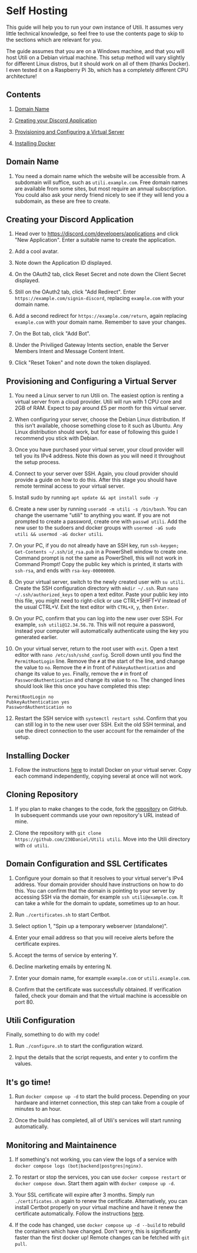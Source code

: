 # Self Hosting

This guide will help you to run your own instance of Utili. It assumes very little technical knowledge, so feel free to use the contents page to skip to the sections which are relevant for you.

The guide assumes that you are on a Windows machine, and that you will host Utili on a Debian virtual machine. This setup method will vary slightly for different Linux distros, but it should work on all of them (thanks Docker). I even tested it on a Raspberry Pi 3b, which has a completely different CPU architecture!


## Contents

1. [Domain Name](#domain-name)

1. [Creating your Discord Application](#creating-your-discord-application)

2. [Provisioning and Configuring a Virtual Server](#provisioning-and-configuring-a-virtual-server)

3. [Installing Docker](#installing-docker)


## Domain Name

1. You need a domain name which the website will be accessible from. A subdomain will suffice, such as `utili.example.com`. Free domain names are available from some sites, but most require an annual subscription. You could also ask your nerdy friend nicely to see if they will lend you a subdomain, as these are free to create.


## Creating your Discord Application

1. Head over to https://discord.com/developers/applications and click "New Application". Enter a suitable name to create the application.

2. Add a cool avatar.

3. Note down the Application ID displayed.

4. On the OAuth2 tab, click Reset Secret and note down the Client Secret displayed.

5. Still on the OAuth2 tab, click "Add Redirect". Enter `https://example.com/signin-discord`, replacing `example.com` with your domain name.

6. Add a second redirect for `https://example.com/return`, again replacing `example.com` with your domain name. Remember to save your changes.

7. On the Bot tab, click "Add Bot".

8. Under the Priviliged Gateway Intents section, enable the Server Members Intent and Message Content Intent.

9. Click "Reset Token" and note down the token displayed.


## Provisioning and Configuring a Virtual Server

1. You need a Linux server to run Utili on. The easiest option is renting a virtual server from a cloud provider. Utili will run with 1 CPU core and 2GB of RAM. Expect to pay around £5 per month for this virtual server.

2. When configuring your server, choose the Debian Linux distribution. If this isn't available, choose something close to it such as Ubuntu. Any Linux distribution should work, but for ease of following this guide I recommend you stick with Debian.

4. Once you have purchased your virtual server, your cloud provider will tell you its IPv4 address. Note this down as you will need it throughout the setup process.

5. Connect to your server over SSH. Again, you cloud provider should provide a guide on how to do this. After this stage you should have remote terminal access to your virtual server.

6. Install sudo by running `apt update && apt install sudo -y`

7. Create a new user by running `useradd -m utili -s /bin/bash`. You can change the username "utili" to anything you want. If you are not prompted to create a password, create one with `passwd utili`. Add the new user to the sudoers and docker groups with `usermod -aG sudo utili && usermod -aG docker utili`.

8. On your PC, if you do not already have an SSH key, run `ssh-keygen; Get-Contents ~/.ssh/id_rsa.pub` in a PowerShell window to create one. Command prompt is not the same as PowerShell, this will not work in Command Prompt! Copy the public key which is printed, it starts with `ssh-rsa`, and ends with `rsa-key-00000000`.

9. On your virtual server, switch to the newly created user with `su utili`. Create the SSH configuration directory with `mkdir ~/.ssh`. Run `nano ~/.ssh/authorized_keys` to open a text editor. Paste your public key into this file, you might need to right-click or use CTRL+SHIFT+V instead of the usual CTRL+V. Exit the text editor with `CTRL+X`, `y`, then `Enter`.

10. On your PC, confirm that you can log into the new user over SSH. For example, `ssh utili@12.34.56.78`. This will not require a password, instead your computer will automatically authenticate using the key you generated earlier.

11. On your virtual server, return to the root user with `exit`. Open a text editor with `nano /etc/ssh/sshd_config`. Scroll down until you find the `PermitRootLogin` line. Remove the `#` at the start of the line, and change the value to `no`. Remove the `#` in front of `PubkeyAuthentication` and change its value to `yes`. Finally, remove the `#` in front of `PasswordAuthentication` and change its value to `no`. The changed lines should look like this once you have completed this step:

```
PermitRootLogin no
PubkeyAuthentication yes
PasswordAuthentication no
```

12. Restart the SSH service with `systemctl restart sshd`. Confirm that you can still log in to the new user over SSH. Exit the old SSH terminal, and use the direct connection to the user account for the remainder of the setup.


## Installing Docker

1. Follow the instructions [here](https://docs.docker.com/engine/install/debian/#install-using-the-repository) to install Docker on your virtual server. Copy each command independently, copying several at once will not work.


## Cloning Repository

1. If you plan to make changes to the code, fork the [repository](https://github.com/230Daniel/Utili) on GitHub. In subsequent commands use your own repository's URL instead of mine.

2. Clone the repository with `git clone https://github.com/230Daniel/Utili utili`. Move into the Utili directory with `cd utili`.


## Domain Configuration and SSL Certificates

1. Configure your domain so that it resolves to your virtual server's IPv4 address. Your domain provider should have instructions on how to do this. You can confirm that the domain is pointing to your server by accessing SSH via the domain, for example `ssh utili@example.com`. It can take a while for the domain to update, sometimes up to an hour.

2. Run `./certificates.sh` to start Certbot.

3. Select option 1, "Spin up a temporary webserver (standalone)".

4. Enter your email address so that you will receive alerts before the certificate expires.

5. Accept the terms of service by entering Y.

6. Decline marketing emails by entering N.

7. Enter your domain name, for example `example.com` or `utili.example.com`.

8. Confirm that the certificate was successfully obtained. If verification failed, check your domain and that the virtual machine is accessible on port 80.


## Utili Configuration

Finally, something to do with my code!

1. Run `./configure.sh` to start the configuration wizard.

3. Input the details that the script requests, and enter y to confirm the values.


## It's go time!

1. Run `docker compose up -d` to start the build process. Depending on your hardware and internet connection, this step can take from a couple of minutes to an hour.

2. Once the build has completed, all of Utili's services will start running automatically.


## Monitoring and Maintainence

1. If something's not working, you can view the logs of a service with `docker compose logs (bot|backend|postgres|nginx)`.

2. To restart or stop the services, you can use `docker compose restart` or `docker compose down`. Start them again with `docker compose up -d`.

3. Your SSL certificate will expire after 3 months. Simply run `./certificates.sh` again to renew the certificate. Alternatively, you can install Certbot properly on your virtual machine and have it renew the certificate automatically. Follow the instructions [here](https://certbot.eff.org/instructions?ws=other&os=debianbuster).

4. If the code has changed, use `docker compose up -d --build` to rebuild the containers which have changed. Don't worry, this is significantly faster than the first docker up! Remote changes can be fetched with `git pull`.
